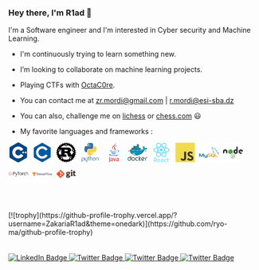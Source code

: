 ### Hey there, I'm R1ad 👋


I'm a Software engineer and I'm interested in Cyber security and Machine Learning.

- I'm continuously trying to learn something new.
- I’m looking to collaborate on machine learning projects.
- Playing CTFs with [OctaC0re](https://ctftime.org/team/141485).
- You can contact me at zr.mordi@gmail.com | r.mordi@esi-sba.dz
- You can also, challenge me on [lichess](https://lichess.org/@/zaki_ryad) or [chess.com](https://www.chess.com/member/zakaria-ryad) 😃



- My favorite languages and frameworks :

<div>
  <img src="https://github.com/devicons/devicon/blob/master/icons/cplusplus/cplusplus-plain.svg" title="C++" alt="C++" width="40" height="40"/>&nbsp;
  <img src="https://github.com/devicons/devicon/blob/master/icons/c/c-plain.svg" title="C" alt="C" width="40" height="40"/>&nbsp;
  <img src="https://github.com/devicons/devicon/blob/master/icons/rust/rust-plain.svg" title="Rust" alt="Rust" width="40" height="40"/>&nbsp;
  <img src="https://github.com/devicons/devicon/blob/master/icons/python/python-original-wordmark.svg" title="Python" alt="Python" width="40" height="40"/>&nbsp;
  <img src="https://github.com/devicons/devicon/blob/master/icons/java/java-original-wordmark.svg" title="Java" alt="Java" width="40" height="40"/>&nbsp;  
  <img src="https://github.com/devicons/devicon/blob/master/icons/docker/docker-original-wordmark.svg" title="Docker" alt="Docker" width="40" height="40"/>&nbsp;
  <img src="https://github.com/devicons/devicon/blob/master/icons/react/react-original-wordmark.svg" title="React" alt="React" width="40" height="40"/>&nbsp;
  <img src="https://github.com/devicons/devicon/blob/master/icons/javascript/javascript-original.svg" title="JavaScript" alt="JavaScript" width="40" height="40"/>&nbsp;
  <img src="https://github.com/devicons/devicon/blob/master/icons/mysql/mysql-original-wordmark.svg" title="MySQL"  alt="MySQL" width="40" height="40"/>&nbsp;
  <img src="https://github.com/devicons/devicon/blob/master/icons/nodejs/nodejs-original-wordmark.svg" title="NodeJS" alt="NodeJS" width="40" height="40"/>&nbsp;
  <img src="https://github.com/devicons/devicon/blob/master/icons/pytorch/pytorch-original-wordmark.svg" title="pytorch" alt="pytorch" width="40" height="40"/>&nbsp;
  <img src="https://github.com/devicons/devicon/blob/master/icons/tensorflow/tensorflow-original-wordmark.svg" title="tensorflow" alt="tensorflow" width="40" height="40"/>&nbsp;
  <img src="https://github.com/devicons/devicon/blob/master/icons/git/git-original-wordmark.svg" title="Git" **alt="Git" width="40" height="40"/>
</div>



<br/>
<br/>
<br/>
[![trophy](https://github-profile-trophy.vercel.app/?username=ZakariaR1ad&theme=onedark)](https://github.com/ryo-ma/github-profile-trophy)

<br/>
<br/>
<br/>

  <div id="badges">
    <a href="https://www.linkedin.com/in/zakaria-mordi-335175169/">
      <img src="https://img.shields.io/badge/LinkedIn-blue?style=for-the-badge&logo=linkedin&logoColor=white" alt="LinkedIn Badge"/>
    </a>
    <a href="https://www.facebook.com/profile.php?id=100013773361618">
      <img src="https://img.shields.io/badge/Facebook-darkblue?style=for-the-badge&logo=facebook&logoColor=white" alt="Twitter Badge"/>
    </a>
    <a href="https://stackoverflow.com/users/11407779/zaki-ryad">
      <img src="https://img.shields.io/badge/Stackoverflow-orange?style=for-the-badge&logo=stackoverflow&logoColor=white" alt="Twitter Badge"/>
    </a>
    <a href="https://twitter.com/RiadMordi">
      <img src="https://img.shields.io/badge/Twitter-blue?style=for-the-badge&logo=twitter&logoColor=white" alt="Twitter Badge"/>
    </a>


  </div>

